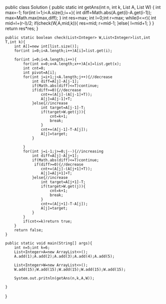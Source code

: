 public class Solution {
    public static int getAns(int n, int k, List<Integer> A, List<Integer> W) {
        int max=-1;
        for(int i=1;i<A.size();i++){
            int diff=Math.abs(A.get(i)-A.get(i-1));
            max=Math.max(max,diff);
        }
        int res=max;
        int l=0;int r=max;
        while(l<=r){
            int mid=l+(r-l)/2;
            if(check(W,A,mid,k)){
                res=mid;
                r=mid-1;
            }else{
                l=mid+1;
            }
        }
        return res*res;
    }
    
    public static boolean check(List<Integer> W,List<Integer>list,int T,int k){
        int A[]=new int[list.size()];
        for(int i=0;i<A.length;i++)A[i]=list.get(i);
        
		for(int i=0;i<A.length;i++){
            for(int x=0;x<A.length;x++)A[x]=list.get(x);
            int cnt=0;
            int pivot=A[i];
            for(int j=i+1;j<A.length;j++){//decrease
                int diff=A[j]-A[j-1];
                if(Math.abs(diff)<=T)continue;
                if(diff>=0){//decrease
                    cnt+=(A[j]-(A[j-1]+T));
                    A[j]=A[j-1]+T;   
                }else{//increase
                    int target=A[j-1]-T;
                    if(target>W.get(j)){
                        cnt=k+1;
                        break;
                    }
                    cnt+=(A[j-1]-T-A[j]);
                    A[j]=target;
                }
                
            }
            for(int j=i-1;j>=0;j--){//increasing
                int diff=A[j]-A[j+1];
                if(Math.abs(diff)<=T)continue;
                 if(diff>=0){//decrease
                    cnt+=(A[j]-(A[j+1]+T));
                    A[j]=A[j+1]+T;   
                }else{//increase
                    int target=A[j+1]-T;
                    if(target>W.get(j)){
                        cnt=k+1;
                        break;
                    }
                    cnt+=(A[j+1]-T-A[j]);
                    A[j]=target;
                }
            }
            if(cnt<=k)return true;
        }
        return false;
    }
	
	public static void main(String[] args){
		int n=5;int k=6;
		List<Integer>A=new ArrayList<>();
		A.add(1);A.add(2);A.add(3);A.add(4);A.add(5);
		
		List<Integer>W=new ArrayList<>();
		W.add(15);W.add(15);W.add(15);W.add(15);W.add(15);
		
		System.out.pritnln(getAns(n,k,A,W));
		
	}
}